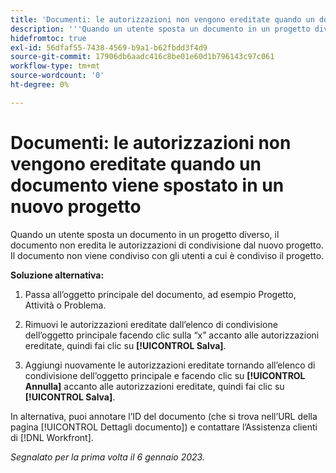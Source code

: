 ```yaml
---
title: 'Documenti: le autorizzazioni non vengono ereditate quando un documento viene spostato in un nuovo progetto'
description: '''Quando un utente sposta un documento in un progetto diverso, il documento non eredita le autorizzazioni di condivisione dal nuovo progetto. Il documento non viene condiviso con gli utenti a cui è condiviso il progetto. ”'
hidefromtoc: true
exl-id: 56dfaf55-7438-4569-b9a1-b62fbdd3f4d9
source-git-commit: 17906db6aadc416c8be01e60d1b796143c97c061
workflow-type: tm+mt
source-wordcount: '0'
ht-degree: 0%

---
```


# Documenti: le autorizzazioni non vengono ereditate quando un documento viene spostato in un nuovo progetto

<!-- This Known Issue is on the TOC for both Workfront and Workfront Proof-->

<!--Valid issue, won't fix.-->

Quando un utente sposta un documento in un progetto diverso, il documento non eredita le autorizzazioni di condivisione dal nuovo progetto. Il documento non viene condiviso con gli utenti a cui è condiviso il progetto.

**Soluzione alternativa:**

1. Passa all’oggetto principale del documento, ad esempio Progetto, Attività o Problema.

1. Rimuovi le autorizzazioni ereditate dall’elenco di condivisione dell’oggetto principale facendo clic sulla “x” accanto alle autorizzazioni ereditate, quindi fai clic su **[!UICONTROL Salva]**.

1. Aggiungi nuovamente le autorizzazioni ereditate tornando all’elenco di condivisione dell’oggetto principale e facendo clic su **[!UICONTROL Annulla]** accanto alle autorizzazioni ereditate, quindi fai clic su **[!UICONTROL Salva]**.

In alternativa, puoi annotare l’ID del documento (che si trova nell’URL della pagina [!UICONTROL Dettagli documento]) e contattare l’Assistenza clienti di [!DNL Workfront].

_Segnalato per la prima volta il 6 gennaio 2023._
